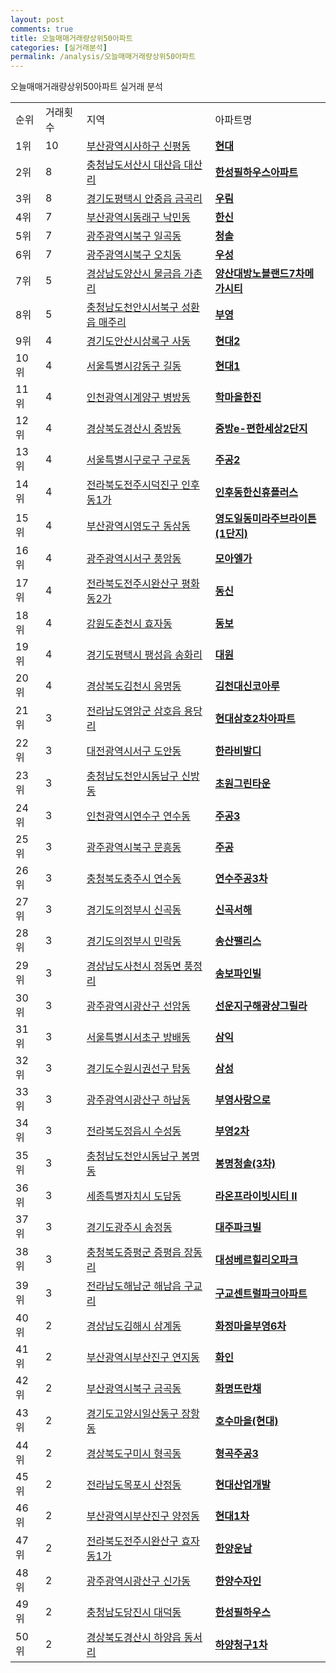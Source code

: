 ```yaml
---
layout: post
comments: true
title: 오늘매매거래량상위50아파트
categories: [실거래분석]
permalink: /analysis/오늘매매거래량상위50아파트
---
```


오늘매매거래량상위50아파트 실거래 분석

<table>
  <tr>
    <td>순위</td>
    <td>거래횟수</td>
    <td>지역</td>
    <td>아파트명</td>
  </tr>

  <tr>
    <td>1위</td>
    <td>10</td>
    <td><a href="/apt/부산광역시사하구신평동">부산광역시사하구 신평동</a></td>
    <td colspan="4" style="font-weight: bold;"><a href="https://search.naver.com/search.naver?query=신평동 현대">현대</a></td>
  </tr>

  <tr>
    <td>2위</td>
    <td>8</td>
    <td><a href="/apt/충청남도서산시대산읍 대산리">충청남도서산시 대산읍 대산리</a></td>
    <td colspan="4" style="font-weight: bold;"><a href="https://search.naver.com/search.naver?query=대산읍 대산리 한성필하우스아파트">한성필하우스아파트</a></td>
  </tr>

  <tr>
    <td>3위</td>
    <td>8</td>
    <td><a href="/apt/경기도평택시안중읍 금곡리">경기도평택시 안중읍 금곡리</a></td>
    <td colspan="4" style="font-weight: bold;"><a href="https://search.naver.com/search.naver?query=안중읍 금곡리 우림">우림</a></td>
  </tr>

  <tr>
    <td>4위</td>
    <td>7</td>
    <td><a href="/apt/부산광역시동래구낙민동">부산광역시동래구 낙민동</a></td>
    <td colspan="4" style="font-weight: bold;"><a href="https://search.naver.com/search.naver?query=낙민동 한신">한신</a></td>
  </tr>

  <tr>
    <td>5위</td>
    <td>7</td>
    <td><a href="/apt/광주광역시북구일곡동">광주광역시북구 일곡동</a></td>
    <td colspan="4" style="font-weight: bold;"><a href="https://search.naver.com/search.naver?query=일곡동 청솔">청솔</a></td>
  </tr>

  <tr>
    <td>6위</td>
    <td>7</td>
    <td><a href="/apt/광주광역시북구오치동">광주광역시북구 오치동</a></td>
    <td colspan="4" style="font-weight: bold;"><a href="https://search.naver.com/search.naver?query=오치동 우성">우성</a></td>
  </tr>

  <tr>
    <td>7위</td>
    <td>5</td>
    <td><a href="/apt/경상남도양산시물금읍 가촌리">경상남도양산시 물금읍 가촌리</a></td>
    <td colspan="4" style="font-weight: bold;"><a href="https://search.naver.com/search.naver?query=물금읍 가촌리 양산대방노블랜드7차메가시티">양산대방노블랜드7차메가시티</a></td>
  </tr>

  <tr>
    <td>8위</td>
    <td>5</td>
    <td><a href="/apt/충청남도천안시서북구성환읍 매주리">충청남도천안시서북구 성환읍 매주리</a></td>
    <td colspan="4" style="font-weight: bold;"><a href="https://search.naver.com/search.naver?query=성환읍 매주리 부영">부영</a></td>
  </tr>

  <tr>
    <td>9위</td>
    <td>4</td>
    <td><a href="/apt/경기도안산시상록구사동">경기도안산시상록구 사동</a></td>
    <td colspan="4" style="font-weight: bold;"><a href="https://search.naver.com/search.naver?query=사동 현대2">현대2</a></td>
  </tr>

  <tr>
    <td>10위</td>
    <td>4</td>
    <td><a href="/apt/서울특별시강동구길동">서울특별시강동구 길동</a></td>
    <td colspan="4" style="font-weight: bold;"><a href="https://search.naver.com/search.naver?query=길동 현대1">현대1</a></td>
  </tr>

  <tr>
    <td>11위</td>
    <td>4</td>
    <td><a href="/apt/인천광역시계양구병방동">인천광역시계양구 병방동</a></td>
    <td colspan="4" style="font-weight: bold;"><a href="https://search.naver.com/search.naver?query=병방동 학마을한진">학마을한진</a></td>
  </tr>

  <tr>
    <td>12위</td>
    <td>4</td>
    <td><a href="/apt/경상북도경산시중방동">경상북도경산시 중방동</a></td>
    <td colspan="4" style="font-weight: bold;"><a href="https://search.naver.com/search.naver?query=중방동 중방e-편한세상2단지">중방e-편한세상2단지</a></td>
  </tr>

  <tr>
    <td>13위</td>
    <td>4</td>
    <td><a href="/apt/서울특별시구로구구로동">서울특별시구로구 구로동</a></td>
    <td colspan="4" style="font-weight: bold;"><a href="https://search.naver.com/search.naver?query=구로동 주공2">주공2</a></td>
  </tr>

  <tr>
    <td>14위</td>
    <td>4</td>
    <td><a href="/apt/전라북도전주시덕진구인후동1가">전라북도전주시덕진구 인후동1가</a></td>
    <td colspan="4" style="font-weight: bold;"><a href="https://search.naver.com/search.naver?query=인후동1가 인후동한신휴플러스">인후동한신휴플러스</a></td>
  </tr>

  <tr>
    <td>15위</td>
    <td>4</td>
    <td><a href="/apt/부산광역시영도구동삼동">부산광역시영도구 동삼동</a></td>
    <td colspan="4" style="font-weight: bold;"><a href="https://search.naver.com/search.naver?query=동삼동 영도일동미라주브라이튼(1단지)">영도일동미라주브라이튼(1단지)</a></td>
  </tr>

  <tr>
    <td>16위</td>
    <td>4</td>
    <td><a href="/apt/광주광역시서구풍암동">광주광역시서구 풍암동</a></td>
    <td colspan="4" style="font-weight: bold;"><a href="https://search.naver.com/search.naver?query=풍암동 모아엘가">모아엘가</a></td>
  </tr>

  <tr>
    <td>17위</td>
    <td>4</td>
    <td><a href="/apt/전라북도전주시완산구평화동2가">전라북도전주시완산구 평화동2가</a></td>
    <td colspan="4" style="font-weight: bold;"><a href="https://search.naver.com/search.naver?query=평화동2가 동신">동신</a></td>
  </tr>

  <tr>
    <td>18위</td>
    <td>4</td>
    <td><a href="/apt/강원도춘천시효자동">강원도춘천시 효자동</a></td>
    <td colspan="4" style="font-weight: bold;"><a href="https://search.naver.com/search.naver?query=효자동 동보">동보</a></td>
  </tr>

  <tr>
    <td>19위</td>
    <td>4</td>
    <td><a href="/apt/경기도평택시팽성읍 송화리">경기도평택시 팽성읍 송화리</a></td>
    <td colspan="4" style="font-weight: bold;"><a href="https://search.naver.com/search.naver?query=팽성읍 송화리 대원">대원</a></td>
  </tr>

  <tr>
    <td>20위</td>
    <td>4</td>
    <td><a href="/apt/경상북도김천시응명동">경상북도김천시 응명동</a></td>
    <td colspan="4" style="font-weight: bold;"><a href="https://search.naver.com/search.naver?query=응명동 김천대신코아루">김천대신코아루</a></td>
  </tr>

  <tr>
    <td>21위</td>
    <td>3</td>
    <td><a href="/apt/전라남도영암군삼호읍 용당리">전라남도영암군 삼호읍 용당리</a></td>
    <td colspan="4" style="font-weight: bold;"><a href="https://search.naver.com/search.naver?query=삼호읍 용당리 현대삼호2차아파트">현대삼호2차아파트</a></td>
  </tr>

  <tr>
    <td>22위</td>
    <td>3</td>
    <td><a href="/apt/대전광역시서구도안동">대전광역시서구 도안동</a></td>
    <td colspan="4" style="font-weight: bold;"><a href="https://search.naver.com/search.naver?query=도안동 한라비발디">한라비발디</a></td>
  </tr>

  <tr>
    <td>23위</td>
    <td>3</td>
    <td><a href="/apt/충청남도천안시동남구신방동">충청남도천안시동남구 신방동</a></td>
    <td colspan="4" style="font-weight: bold;"><a href="https://search.naver.com/search.naver?query=신방동 초원그린타운">초원그린타운</a></td>
  </tr>

  <tr>
    <td>24위</td>
    <td>3</td>
    <td><a href="/apt/인천광역시연수구연수동">인천광역시연수구 연수동</a></td>
    <td colspan="4" style="font-weight: bold;"><a href="https://search.naver.com/search.naver?query=연수동 주공3">주공3</a></td>
  </tr>

  <tr>
    <td>25위</td>
    <td>3</td>
    <td><a href="/apt/광주광역시북구문흥동">광주광역시북구 문흥동</a></td>
    <td colspan="4" style="font-weight: bold;"><a href="https://search.naver.com/search.naver?query=문흥동 주공">주공</a></td>
  </tr>

  <tr>
    <td>26위</td>
    <td>3</td>
    <td><a href="/apt/충청북도충주시연수동">충청북도충주시 연수동</a></td>
    <td colspan="4" style="font-weight: bold;"><a href="https://search.naver.com/search.naver?query=연수동 연수주공3차">연수주공3차</a></td>
  </tr>

  <tr>
    <td>27위</td>
    <td>3</td>
    <td><a href="/apt/경기도의정부시신곡동">경기도의정부시 신곡동</a></td>
    <td colspan="4" style="font-weight: bold;"><a href="https://search.naver.com/search.naver?query=신곡동 신곡서해">신곡서해</a></td>
  </tr>

  <tr>
    <td>28위</td>
    <td>3</td>
    <td><a href="/apt/경기도의정부시민락동">경기도의정부시 민락동</a></td>
    <td colspan="4" style="font-weight: bold;"><a href="https://search.naver.com/search.naver?query=민락동 송산팰리스">송산팰리스</a></td>
  </tr>

  <tr>
    <td>29위</td>
    <td>3</td>
    <td><a href="/apt/경상남도사천시정동면 풍정리">경상남도사천시 정동면 풍정리</a></td>
    <td colspan="4" style="font-weight: bold;"><a href="https://search.naver.com/search.naver?query=정동면 풍정리 송보파인빌">송보파인빌</a></td>
  </tr>

  <tr>
    <td>30위</td>
    <td>3</td>
    <td><a href="/apt/광주광역시광산구선암동">광주광역시광산구 선암동</a></td>
    <td colspan="4" style="font-weight: bold;"><a href="https://search.naver.com/search.naver?query=선암동 선운지구해광샹그릴라">선운지구해광샹그릴라</a></td>
  </tr>

  <tr>
    <td>31위</td>
    <td>3</td>
    <td><a href="/apt/서울특별시서초구방배동">서울특별시서초구 방배동</a></td>
    <td colspan="4" style="font-weight: bold;"><a href="https://search.naver.com/search.naver?query=방배동 삼익">삼익</a></td>
  </tr>

  <tr>
    <td>32위</td>
    <td>3</td>
    <td><a href="/apt/경기도수원시권선구탑동">경기도수원시권선구 탑동</a></td>
    <td colspan="4" style="font-weight: bold;"><a href="https://search.naver.com/search.naver?query=탑동 삼성">삼성</a></td>
  </tr>

  <tr>
    <td>33위</td>
    <td>3</td>
    <td><a href="/apt/광주광역시광산구하남동">광주광역시광산구 하남동</a></td>
    <td colspan="4" style="font-weight: bold;"><a href="https://search.naver.com/search.naver?query=하남동 부영사랑으로">부영사랑으로</a></td>
  </tr>

  <tr>
    <td>34위</td>
    <td>3</td>
    <td><a href="/apt/전라북도정읍시수성동">전라북도정읍시 수성동</a></td>
    <td colspan="4" style="font-weight: bold;"><a href="https://search.naver.com/search.naver?query=수성동 부영2차">부영2차</a></td>
  </tr>

  <tr>
    <td>35위</td>
    <td>3</td>
    <td><a href="/apt/충청남도천안시동남구봉명동">충청남도천안시동남구 봉명동</a></td>
    <td colspan="4" style="font-weight: bold;"><a href="https://search.naver.com/search.naver?query=봉명동 봉명청솔(3차)">봉명청솔(3차)</a></td>
  </tr>

  <tr>
    <td>36위</td>
    <td>3</td>
    <td><a href="/apt/세종특별자치시도담동">세종특별자치시 도담동</a></td>
    <td colspan="4" style="font-weight: bold;"><a href="https://search.naver.com/search.naver?query=도담동 라온프라이빗시티 Ⅱ">라온프라이빗시티 Ⅱ</a></td>
  </tr>

  <tr>
    <td>37위</td>
    <td>3</td>
    <td><a href="/apt/경기도광주시송정동">경기도광주시 송정동</a></td>
    <td colspan="4" style="font-weight: bold;"><a href="https://search.naver.com/search.naver?query=송정동 대주파크빌">대주파크빌</a></td>
  </tr>

  <tr>
    <td>38위</td>
    <td>3</td>
    <td><a href="/apt/충청북도증평군증평읍 장동리">충청북도증평군 증평읍 장동리</a></td>
    <td colspan="4" style="font-weight: bold;"><a href="https://search.naver.com/search.naver?query=증평읍 장동리 대성베르힐리오파크">대성베르힐리오파크</a></td>
  </tr>

  <tr>
    <td>39위</td>
    <td>3</td>
    <td><a href="/apt/전라남도해남군해남읍 구교리">전라남도해남군 해남읍 구교리</a></td>
    <td colspan="4" style="font-weight: bold;"><a href="https://search.naver.com/search.naver?query=해남읍 구교리 구교센트럴파크아파트">구교센트럴파크아파트</a></td>
  </tr>

  <tr>
    <td>40위</td>
    <td>2</td>
    <td><a href="/apt/경상남도김해시삼계동">경상남도김해시 삼계동</a></td>
    <td colspan="4" style="font-weight: bold;"><a href="https://search.naver.com/search.naver?query=삼계동 화정마을부영6차">화정마을부영6차</a></td>
  </tr>

  <tr>
    <td>41위</td>
    <td>2</td>
    <td><a href="/apt/부산광역시부산진구연지동">부산광역시부산진구 연지동</a></td>
    <td colspan="4" style="font-weight: bold;"><a href="https://search.naver.com/search.naver?query=연지동 화인">화인</a></td>
  </tr>

  <tr>
    <td>42위</td>
    <td>2</td>
    <td><a href="/apt/부산광역시북구금곡동">부산광역시북구 금곡동</a></td>
    <td colspan="4" style="font-weight: bold;"><a href="https://search.naver.com/search.naver?query=금곡동 화명뜨란채">화명뜨란채</a></td>
  </tr>

  <tr>
    <td>43위</td>
    <td>2</td>
    <td><a href="/apt/경기도고양시일산동구장항동">경기도고양시일산동구 장항동</a></td>
    <td colspan="4" style="font-weight: bold;"><a href="https://search.naver.com/search.naver?query=장항동 호수마을(현대)">호수마을(현대)</a></td>
  </tr>

  <tr>
    <td>44위</td>
    <td>2</td>
    <td><a href="/apt/경상북도구미시형곡동">경상북도구미시 형곡동</a></td>
    <td colspan="4" style="font-weight: bold;"><a href="https://search.naver.com/search.naver?query=형곡동 형곡주공3">형곡주공3</a></td>
  </tr>

  <tr>
    <td>45위</td>
    <td>2</td>
    <td><a href="/apt/전라남도목포시산정동">전라남도목포시 산정동</a></td>
    <td colspan="4" style="font-weight: bold;"><a href="https://search.naver.com/search.naver?query=산정동 현대산업개발">현대산업개발</a></td>
  </tr>

  <tr>
    <td>46위</td>
    <td>2</td>
    <td><a href="/apt/부산광역시부산진구양정동">부산광역시부산진구 양정동</a></td>
    <td colspan="4" style="font-weight: bold;"><a href="https://search.naver.com/search.naver?query=양정동 현대1차">현대1차</a></td>
  </tr>

  <tr>
    <td>47위</td>
    <td>2</td>
    <td><a href="/apt/전라북도전주시완산구효자동1가">전라북도전주시완산구 효자동1가</a></td>
    <td colspan="4" style="font-weight: bold;"><a href="https://search.naver.com/search.naver?query=효자동1가 한양운남">한양운남</a></td>
  </tr>

  <tr>
    <td>48위</td>
    <td>2</td>
    <td><a href="/apt/광주광역시광산구신가동">광주광역시광산구 신가동</a></td>
    <td colspan="4" style="font-weight: bold;"><a href="https://search.naver.com/search.naver?query=신가동 한양수자인">한양수자인</a></td>
  </tr>

  <tr>
    <td>49위</td>
    <td>2</td>
    <td><a href="/apt/충청남도당진시대덕동">충청남도당진시 대덕동</a></td>
    <td colspan="4" style="font-weight: bold;"><a href="https://search.naver.com/search.naver?query=대덕동 한성필하우스">한성필하우스</a></td>
  </tr>

  <tr>
    <td>50위</td>
    <td>2</td>
    <td><a href="/apt/경상북도경산시하양읍 동서리">경상북도경산시 하양읍 동서리</a></td>
    <td colspan="4" style="font-weight: bold;"><a href="https://search.naver.com/search.naver?query=하양읍 동서리 하양청구1차">하양청구1차</a></td>
  </tr>

</table>
